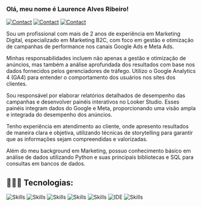 ### Olá, meu nome é Laurence Alves Ribeiro!

[![Contact](https://img.shields.io/badge/Portfolio-255E63?style=for-the-badge&logo=About.me&logoColor=white)](https://sites.google.com/view/laurencealvesribeiro)
[![Contact](https://img.shields.io/badge/LinkedIn-0077B5?style=for-the-badge&logo=linkedin&logoColor=white)](https://www.linkedin.com/in/laurenceribeiro/)
[![Contact](https://img.shields.io/badge/WhatsApp-25D366?style=for-the-badge&logo=whatsapp&logoColor=white)](https://api.whatsapp.com/send?phone=5549999447791)

Sou um profissional com mais de 2 anos de experiência em Marketing Digital, especializado em Marketing B2C, com foco em gestão e otimização de campanhas de performance nos canais Google Ads e Meta Ads.

Minhas responsabilidades incluem não apenas a gestão e otimização de anúncios, mas também a análise aprofundada dos resultados com base nos dados fornecidos pelos gerenciadores de tráfego. Utilizo o Google Analytics 4 (GA4) para entender o comportamento dos usuários nos sites dos clientes.

Sou responsável por elaborar relatórios detalhados de desempenho das campanhas e desenvolver painéis interativos no Looker Studio. Esses painéis integram dados do Google e Meta, proporcionando uma visão ampla e integrada do desempenho dos anúncios.

Tenho experiência em atendimento ao cliente, onde apresento resultados de maneira clara e objetiva, utilizando técnicas de storytelling para garantir que as informações sejam compreendidas e valorizadas.

Além do meu background em Marketing, possuo conhecimento básico em análise de dados utilizando Python e suas principais bibliotecas e SQL para consultas em bancos de dados.

## 👨🏻‍💻 Tecnologias:

![Skills](https://img.shields.io/badge/Python-3776AB?style=for-the-badge&logo=python&logoColor=white)
![Skills](https://img.shields.io/badge/Looker-4285F4.svg?style=for-the-badge&logo=Looker&logoColor=white)
![Skills](https://img.shields.io/badge/pandas-150458.svg?style=for-the-badge&logo=pandas&logoColor=white)
![Skills](https://img.shields.io/badge/NumPy-013243.svg?style=for-the-badge&logo=NumPy&logoColor=white)
![Skills](https://img.shields.io/badge/PostgreSQL-316192?style=for-the-badge&logo=postgresql&logoColor=white)
![IDE](https://img.shields.io/badge/Visual_Studio_Code-0078D4?style=for-the-badge&logo=visual%20studio%20code&logoColor=white)
![Skills](https://img.shields.io/badge/Microsoft_Excel-217346?style=for-the-badge&logo=microsoft-excel&logoColor=white)
